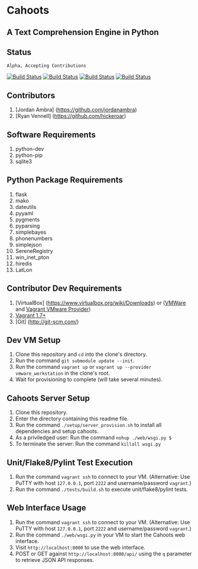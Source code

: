 Cahoots
=======
A Text Comprehension Engine in Python
-------------------------------------

Status
------
```
Alpha, Accepting Contributions
```
[![Build Status](https://travis-ci.org/SerenitySoftwareLLC/cahoots.svg?branch=master)](https://travis-ci.org/SerenitySoftwareLLC/cahoots)
[![Build Status](https://img.shields.io/badge/coverage-100%-brightgreen.svg?style=flat)](https://travis-ci.org/SerenitySoftwareLLC/cahoots)
[![Build Status](https://img.shields.io/badge/pylint-10.00/10-brightgreen.svg?style=flat)](https://travis-ci.org/SerenitySoftwareLLC/cahoots)
[![Build Status](https://img.shields.io/badge/flake8-passing-brightgreen.svg?style=flat)](https://travis-ci.org/SerenitySoftwareLLC/cahoots)

Contributors
------------
1. [Jordan Ambra] (https://github.com/jordanambra)
2. [Ryan Vennell] (https://github.com/hickeroar)

Software Requirements
---------------------
1. python-dev
2. python-pip
3. sqlite3

Python Package Requirements
---------------------------
1. flask
2. mako
3. dateutils
4. pyyaml
5. pygments
6. pyparsing
7. simplebayes
8. phonenumbers
9. simplejson
10. SereneRegistry
11. win_inet_pton
12. hiredis
15. LatLon

Contributor Dev Requirements
----------------------------
1. [VirtualBox] (https://www.virtualbox.org/wiki/Downloads) or ([VMWare](http://www.vmware.com/) and [Vagrant VMware Provider](http://www.vagrantup.com/vmware))
2. [Vagrant 1.7+](http://www.vagrantup.com)
3. [Git] (http://git-scm.com/)

Dev VM Setup
------------
1. Clone this repository and `cd` into the clone's directory.
2. Run the command `git submodule update --init`.
3. Run the command `vagrant up` or `vagrant up --provider vmware_workstation` in the clone's root.
4. Wait for provisioning to complete (will take several minutes).

Cahoots Server Setup
--------------------
1. Clone this repository.
2. Enter the directory containing this readme file.
3. Run the command `./setup/server_provision.sh` to install all dependencies and setup cahoots.
4. As a priviledged user: Run the command `nohup ./web/wsgi.py $`
5. To terminate the server: Run the command `killall wsgi.py`

Unit/Flake8/Pylint Test Execution
---------------------------------
1. Run the command `vagrant ssh` to connect to your VM. (Alternative: Use PuTTY with host `127.0.0.1`, port `2222` and username/password `vagrant`.)
2. Run the command `./tests/build.sh` to execute unit/flake8/pylint tests.

Web Interface Usage
-------------------
1. Run the command `vagrant ssh` to connect to your VM. (Alternative: Use PuTTY with host `127.0.0.1`, port `2222` and username/password `vagrant`.)
2. Run the command `./web/wsgi.py` in your VM  to start the Cahoots web interface.
3. Visit `http://localhost:8000` to use the web interface.
4. POST or GET against `http://localhost:8000/api/` using the `q` parameter to retrieve JSON API responses.
